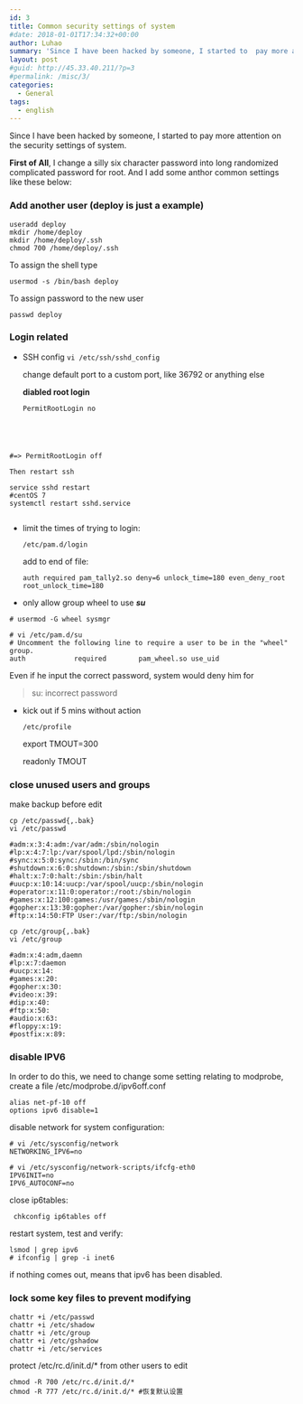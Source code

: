 ```yaml
---
id: 3
title: Common security settings of system
#date: 2018-01-01T17:34:32+00:00
author: Luhao
summary: 'Since I have been hacked by someone, I started to  pay more attention on the security settings of system.'
layout: post
#guid: http://45.33.40.211/?p=3
#permalink: /misc/3/
categories:
  - General
tags:
  - english
---
```

Since I have been hacked by someone, I started to pay more attention on the security settings of system.
  
**First of All**, I change a silly six character password into long randomized complicated password for root. And I add some anthor common settings like these below:

### Add another user (deploy is just a example)

<pre class="line-numbers prism-highlight" data-start="1"><code class="language-shell">useradd deploy  
mkdir /home/deploy  
mkdir /home/deploy/.ssh  
chmod 700 /home/deploy/.ssh  
</code></pre>

To assign the shell type
  
`usermod -s /bin/bash deploy`

To assign password to the new user
  
`passwd deploy`

### Login related

  * SSH config 
    `vi /etc/ssh/sshd_config`
    
    change default port to a custom port, like 36792 or anything else
    
    **diabled root login**
    
    <pre class="line-numbers prism-highlight" data-start="1"><code class="language-shell">PermitRootLogin no 
#=&gt;
PermitRootLogin off
</code></pre>
    
    Then restart ssh

<pre class="line-numbers prism-highlight" data-start="1"><code class="language-null">service sshd restart
#centOS 7
systemctl restart sshd.service

</code></pre>

  * limit the times of trying to login:
    
    `/etc/pam.d/login`
    
    add to end of file:
    
    `auth required pam_tally2.so deny=6 unlock_time=180 even_deny_root  root_unlock_time=180`

  * only allow group wheel to use **_su_**

<pre class="line-numbers prism-highlight" data-start="1"><code class="language-null"># usermod -G wheel sysmgr

# vi /etc/pam.d/su
# Uncomment the following line to require a user to be in the "wheel" group.
auth            required        pam_wheel.so use_uid   
</code></pre>

Even if he input the correct password, system would deny him for

> su: incorrect password 

  * kick out if 5 mins without action
  
    `/etc/profile`</p> 
    export TMOUT=300
  
    readonly TMOUT

### close unused users and groups

make backup before edit

<pre class="line-numbers prism-highlight" data-start="1"><code class="language-shell">cp /etc/passwd{,.bak} 
vi /etc/passwd 
</code></pre>

<pre class="line-numbers prism-highlight" data-start="1"><code class="language-null">#adm:x:3:4:adm:/var/adm:/sbin/nologin  
#lp:x:4:7:lp:/var/spool/lpd:/sbin/nologin  
#sync:x:5:0:sync:/sbin:/bin/sync  
#shutdown:x:6:0:shutdown:/sbin:/sbin/shutdown  
#halt:x:7:0:halt:/sbin:/sbin/halt  
#uucp:x:10:14:uucp:/var/spool/uucp:/sbin/nologin  
#operator:x:11:0:operator:/root:/sbin/nologin  
#games:x:12:100:games:/usr/games:/sbin/nologin  
#gopher:x:13:30:gopher:/var/gopher:/sbin/nologin   
#ftp:x:14:50:FTP User:/var/ftp:/sbin/nologin
</code></pre>

<pre class="line-numbers prism-highlight" data-start="1"><code class="language-null">cp /etc/group{,.bak} 
vi /etc/group 
</code></pre>

<pre class="line-numbers prism-highlight" data-start="1"><code class="language-null">#adm:x:4:adm,daemn  
#lp:x:7:daemon  
#uucp:x:14:  
#games:x:20:  
#gopher:x:30:  
#video:x:39:  
#dip:x:40:  
#ftp:x:50:  
#audio:x:63:  
#floppy:x:19:  
#postfix:x:89: 
</code></pre>

### disable IPV6

In order to do this, we need to change some setting relating to modprobe, create a file /etc/modprobe.d/ipv6off.conf

<pre class="line-numbers prism-highlight" data-start="1"><code class="language-null">alias net-pf-10 off
options ipv6 disable=1
</code></pre>

disable network for system configuration:

<pre class="line-numbers prism-highlight" data-start="1"><code class="language-null"># vi /etc/sysconfig/network
NETWORKING_IPV6=no
</code></pre>

<pre class="line-numbers prism-highlight" data-start="1"><code class="language-null"># vi /etc/sysconfig/network-scripts/ifcfg-eth0
IPV6INIT=no
IPV6_AUTOCONF=no
</code></pre>

close ip6tables:

<pre class="line-numbers prism-highlight" data-start="1"><code class="language-null"> chkconfig ip6tables off
</code></pre>

restart system, test and verify:

<pre class="line-numbers prism-highlight" data-start="1"><code class="language-null">lsmod | grep ipv6
# ifconfig | grep -i inet6
</code></pre>

if nothing comes out, means that ipv6 has been disabled.

### lock some key files to prevent modifying

<pre class="line-numbers prism-highlight" data-start="1"><code class="language-null">chattr +i /etc/passwd
chattr +i /etc/shadow
chattr +i /etc/group
chattr +i /etc/gshadow
chattr +i /etc/services 
</code></pre>

protect /etc/rc.d/init.d/* from other users to edit

<pre class="line-numbers prism-highlight" data-start="1"><code class="language-null">chmod -R 700 /etc/rc.d/init.d/*
chmod -R 777 /etc/rc.d/init.d/* #恢复默认设置
</code></pre>